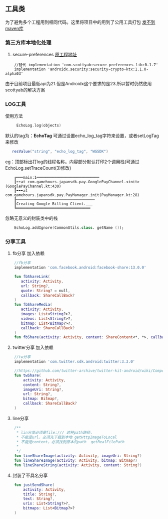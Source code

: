## 工具类

为了避免多个工程用到相同代码。这里将项目中的用到了公用工具打包
[发不到maven库](publish.md)

### 第三方库本地化处理

1. secure-preferences
   [原工程地址](https://github.com/scottyab/secure-preferences#secure-preferences---deprecated)

```
    //替代 implementation 'com.scottyab:secure-preferences-lib:0.1.7'
    implementation 'androidx.security:security-crypto-ktx:1.1.0-alpha03'
```

由于目前项目最低api为21.但是Androidx这个要求的是23.所以暂时仍然使用scottyab的解决方案

### LOG工具

使用方法

```kotlin
     EchoLog.log(objects)
```

默认的tag为：**EchoTag**
可通过设置echo_log_tag字符来设置，或者setLogTag来修改

```groovy
   resValue("string", "echo_log_tag", "WGSDK")
```

eg：顶部标出打log的线程名称。内容部分默认打印2个调用栈(可通过 EchoLog.setTraceCount(3)修改)

```
    ╔═══main:1════════════════════════════
    ║➨➨at com.gamehours.japansdk.pay.GooglePayChannel.<init>(GooglePayChannel.kt:430)
    ║➨➨➨at com.gamehours.japansdk.pay.PayManager.init(PayManager.kt:28)
    ╟───────────────────────────────────
    ║Creating Google Billing Client.___
    ╚═════════════════════════════════
```

忽略无意义的封装类中的栈

```kotlin
    EchoLog.addIgnore(CommonUtils.class. getName ());
```

### 分享工具

1. fb分享
加入依赖
```groovy
    //fb分享
    implementation 'com.facebook.android:facebook-share:13.0.0'
```
```kotlin
    fun fbShareLink(
       activity: Activity,
       url: String?,
       quote: String? = null,
       callback: ShareCallBack?
    )
    fun fbShareMedia(
       activity: Activity,
       images: List<String?>?,
       videos: List<String?>?,
       bitmap: List<Bitmap?>?,
       callback: ShareCallBack?
    )
    fun fbShare(activity: Activity, content: ShareContent<*, *>, callback: ShareCallBack?) 
```
2. twitter分享
加入依赖
```groovy
    //tw分享
    implementation 'com.twitter.sdk.android:twitter:3.3.0'
```
```kotlin
    //https://github.com/twitter-archive/twitter-kit-android/wiki/Compose-Tweets#launching-twitter-composer
    fun twShare(
        activity: Activity,
        content: String?,
        imageUri: String?,
        url: String?,
        bitmap: Bitmap?,
        callback: ShareCallBack?
    )
```
3. line分享
```kotlin
    /**
     * lin分享必须是file:/// 这种path路径，
     * 不能是url，必须先下载到本地 getHttpImageToLocal
     * 不能是content，必须找到原本的path  getRealFilePath
     *
     */
    fun lineShareImage(activity: Activity, imageUri: String?)
    fun lineShareImage(activity: Activity, bitmap: Bitmap?)
    fun lineShareString(activity: Activity, content: String?) 
```
4. 封装了不具名分享
```kotlin
    fun justSendShare(
        activity: Activity,
        title: String?,
        text: String?,
        uris: List<String?>?,
        bitmaps: List<Bitmap?>?
    )
```